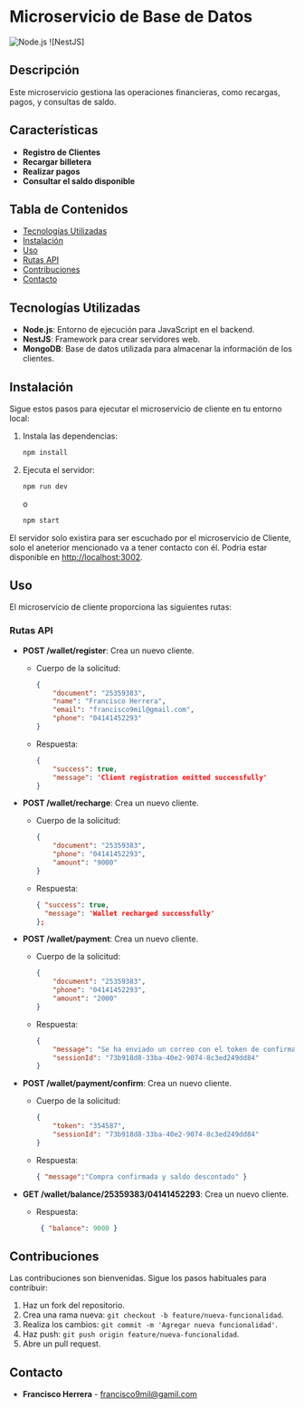 # Microservicio de Base de Datos

![Node.js](https://img.shields.io/badge/Node.js-18.x-green.svg)
![NestJS]

## Descripción

Este microservicio gestiona las operaciones financieras, como recargas, pagos, y consultas de saldo.

## Características

- **Registro de Clientes**
- **Recargar billetera**
- **Realizar pagos**
- **Consultar el saldo disponible**

## Tabla de Contenidos

- [Tecnologías Utilizadas](#tecnologías-utilizadas)
- [Instalación](#instalación)
- [Uso](#uso)
- [Rutas API](#rutas-api)
- [Contribuciones](#contribuciones)
- [Contacto](#contacto)

## Tecnologías Utilizadas

- **Node.js**: Entorno de ejecución para JavaScript en el backend.
- **NestJS**: Framework para crear servidores web.
- **MongoDB**: Base de datos utilizada para almacenar la información de los clientes.

## Instalación

Sigue estos pasos para ejecutar el microservicio de cliente en tu entorno local:

1. Instala las dependencias:

    ```bash
    npm install
    ```

2. Ejecuta el servidor:

    ```bash
    npm run dev
    ```
    o
    ```bash
    npm start
    ```

El servidor solo existira para ser escuchado por el microservicio de Cliente, solo el aneterior mencionado va a tener contacto con él. Podria estar disponible en [http://localhost:3002](http://localhost:3002).

## Uso

El microservicio de cliente proporciona las siguientes rutas:

### Rutas API

- **POST /wallet/register**: Crea un nuevo cliente.
  - Cuerpo de la solicitud:
    ```json
    {
        "document": "25359383",
        "name": "Francisco Herrera",
        "email": "francisco9mil@gmail.com",
        "phone": "04141452293"
    }
    ```
  - Respuesta:
    ```json
    {
        "success": true, 
        "message": 'Client registration emitted successfully' 
    }
    ```

- **POST /wallet/recharge**: Crea un nuevo cliente.
  - Cuerpo de la solicitud:
    ```json
    {
        "document": "25359383",
        "phone": "04141452293",
        "amount": "9000"
    }
    ```
  - Respuesta:
    ```json
    { "success": true, 
      "message": 'Wallet recharged successfully' 
    };
    ```
- **POST /wallet/payment**: Crea un nuevo cliente.
  - Cuerpo de la solicitud:
    ```json
    {
        "document": "25359383",
        "phone": "04141452293",
        "amount": "2000"
    }
    ```
  - Respuesta:
    ```json
    {
        "message": "Se ha enviado un correo con el token de confirmación",
        "sessionId": "73b918d8-33ba-40e2-9074-8c3ed249dd84"
    }
    ```

- **POST /wallet/payment/confirm**: Crea un nuevo cliente.
  - Cuerpo de la solicitud:
    ```json
    {
        "token": "354587",
        "sessionId": "73b918d8-33ba-40e2-9074-8c3ed249dd84"
    }
    ```
  - Respuesta:
    ```json
    { "message":"Compra confirmada y saldo descontado" }
    ```

- **GET /wallet/balance/25359383/04141452293**: Crea un nuevo cliente.
  - Respuesta:
    ```json
     { "balance": 9000 }
    ```

## Contribuciones

Las contribuciones son bienvenidas. Sigue los pasos habituales para contribuir:

1. Haz un fork del repositorio.
2. Crea una rama nueva: `git checkout -b feature/nueva-funcionalidad`.
3. Realiza los cambios: `git commit -m 'Agregar nueva funcionalidad'`.
4. Haz push: `git push origin feature/nueva-funcionalidad`.
5. Abre un pull request.


## Contacto

- **Francisco Herrera** - [francisco9mil@gamil.com](mailto:francisco9mil@gamil.com)
